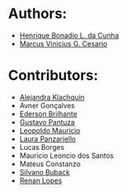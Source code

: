 # Authors:

- [Henrique Bonadio L. da Cunha](https://github.com/henriquebonadio)
- [Marcus Vinicius G. Cesario](https://github.com/marcusgc)

# Contributors:

- [Alejandra Klachquin](https://github.com/alejandraklachquin)
- Avner Gonçalves
- [Ederson Brilhante](https://github.com/edersonbrilhante)
- [Gustavo Pantuza](https://github.com/pantuza)
- [Leopoldo Mauricio](https://github.com/leopoldomauricio)
- [Laura Panzariello](https://github.com/laurapanzariello)
- Lucas Borges
- Mauricio Leoncio dos Santos
- Mateus Constanzo
- [Silvano Buback](https://github.com/snbuback)
- [Renan Lopes](https://github.com/renanlopes97s)
